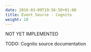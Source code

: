 ```yaml
---
date: 2016-03-09T19:56:50+01:00
title: Event Source - Cognito
weight: 10
---
```

<span class="label label-warning">NOT YET IMPLEMENTED</span>

TODO: Cognito source documentation
